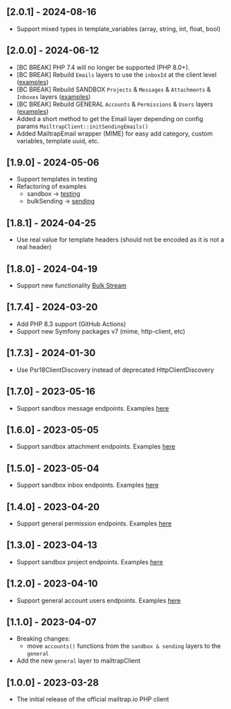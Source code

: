 ## [2.0.1] - 2024-08-16

- Support mixed types in template_variables (array, string, int, float, bool)

## [2.0.0] - 2024-06-12
- [BC BREAK] PHP 7.4 will no longer be supported (PHP 8.0+).
- [BC BREAK] Rebuild `Emails` layers to use the `inboxId` at the client level ([examples](examples/testing/emails.php))
- [BC BREAK] Rebuild SANDBOX `Projects` & `Messages` & `Attachments` & `Inboxes`  layers ([examples](examples/testing))
- [BC BREAK] Rebuild GENERAL `Accounts` & `Permissions` & `Users` layers ([examples](examples/general))
- Added a short method to get the Email layer depending on config params `MailtrapClient::initSendingEmails()`
- Added MailtrapEmail wrapper (MIME) for easy add category, custom variables, template uuid, etc.

## [1.9.0] - 2024-05-06

- Support templates in testing
- Refactoring of examples
  - sandbox -> [testing](examples/testing)
  - bulkSending -> [sending](examples/sending)

## [1.8.1] - 2024-04-25

- Use real value for template headers (should not be encoded as it is not a real header) 

## [1.8.0] - 2024-04-19

- Support new functionality [Bulk Stream](https://help.mailtrap.io/article/113-sending-streams)

## [1.7.4] - 2024-03-20

- Add PHP 8.3 support (GitHub Actions)
- Support new Symfony packages v7 (mime, http-client, etc)

## [1.7.3] - 2024-01-30

- Use Psr18ClientDiscovery instead of deprecated HttpClientDiscovery

## [1.7.0] - 2023-05-16

- Support sandbox message endpoints. Examples [here](examples/sandbox/messages.php)


## [1.6.0] - 2023-05-05

- Support sandbox attachment endpoints. Examples [here](examples/sandbox/attachments.php)

## [1.5.0] - 2023-05-04

- Support sandbox inbox endpoints. Examples [here](examples/sandbox/inboxes.php)


## [1.4.0] - 2023-04-20

- Support general permission endpoints. Examples [here](examples/general/permissions.php)

## [1.3.0] - 2023-04-13

- Support sandbox project endpoints. Examples [here](examples/sandbox/projects.php) 

## [1.2.0] - 2023-04-10

- Support general account users endpoints. Examples [here](examples/general/users.php)

## [1.1.0] - 2023-04-07

- Breaking changes:
    - move `accounts()` functions from the `sandbox & sending` layers to the `general`
- Add the new `general` layer to mailtrapClient

## [1.0.0] - 2023-03-28

- The initial release of the official mailtrap.io PHP client

